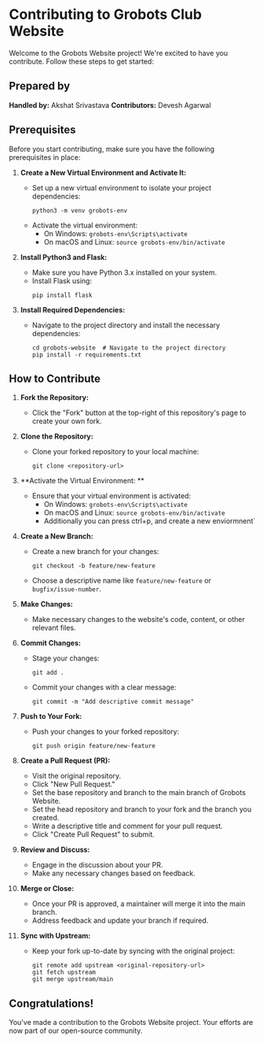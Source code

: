 # Contributing to Grobots Club Website

Welcome to the Grobots Website project! We're excited to have you contribute. Follow these steps to get started:

## Prepared by
**Handled by:**
Akshat Srivastava
**Contributors:**
Devesh Agarwal


## Prerequisites

Before you start contributing, make sure you have the following prerequisites in place:

1. **Create a New Virtual Environment and Activate It:**
   - Set up a new virtual environment to isolate your project dependencies:
     ```
     python3 -m venv grobots-env
     ```
   - Activate the virtual environment:
     - On Windows: `grobots-env\Scripts\activate`
     - On macOS and Linux: `source grobots-env/bin/activate`

2. **Install Python3 and Flask:**
   - Make sure you have Python 3.x installed on your system.
   - Install Flask using:
     ```
     pip install flask
     ```

3. **Install Required Dependencies:**
   - Navigate to the project directory and install the necessary dependencies:
     ```
     cd grobots-website  # Navigate to the project directory
     pip install -r requirements.txt
     ```

## How to Contribute

1. **Fork the Repository:**
   - Click the "Fork" button at the top-right of this repository's page to create your own fork.

2. **Clone the Repository:**
   - Clone your forked repository to your local machine:
     ```
     git clone <repository-url>
     ```

3. **Activate the Virtual Environment: **
   - Ensure that your virtual environment is activated:
     - On Windows: `grobots-env\Scripts\activate`
     - On macOS and Linux: `source grobots-env/bin/activate`
     - Additionally you can press ctrl+p, and create a new enviormnent`

4. **Create a New Branch:**
   - Create a new branch for your changes:
     ```
     git checkout -b feature/new-feature
     ```
   - Choose a descriptive name like `feature/new-feature` or `bugfix/issue-number`.

5. **Make Changes:**
   - Make necessary changes to the website's code, content, or other relevant files.

6. **Commit Changes:**
   - Stage your changes:
     ```
     git add .
     ```
   - Commit your changes with a clear message:
     ```
     git commit -m "Add descriptive commit message"
     ```

7. **Push to Your Fork:**
   - Push your changes to your forked repository:
     ```
     git push origin feature/new-feature
     ```

8. **Create a Pull Request (PR):**
   - Visit the original repository.
   - Click "New Pull Request."
   - Set the base repository and branch to the main branch of Grobots Website.
   - Set the head repository and branch to your fork and the branch you created.
   - Write a descriptive title and comment for your pull request.
   - Click "Create Pull Request" to submit.

9. **Review and Discuss:**
   - Engage in the discussion about your PR.
   - Make any necessary changes based on feedback.

10. **Merge or Close:**
    - Once your PR is approved, a maintainer will merge it into the main branch.
    - Address feedback and update your branch if required.

11. **Sync with Upstream:**
    - Keep your fork up-to-date by syncing with the original project:
      ```
      git remote add upstream <original-repository-url>
      git fetch upstream
      git merge upstream/main
      ```

## Congratulations!
You've made a contribution to the Grobots Website project. Your efforts are now part of our open-source community.
